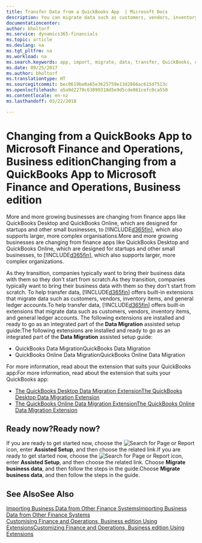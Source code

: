 ```yaml
---
title: Transfer Data from a QuickBooks App  | Microsoft Docs
description: You can migrate data such as customers, vendors, inventory items, and G/L accounts from QuickBooks apps to Finance and Operations, Business edition.
documentationcenter: 
author: bholtorf
ms.service: dynamics365-financials
ms.topic: article
ms.devlang: na
ms.tgt_pltfrm: na
ms.workload: na
ms.search.keywords: app, import, migrate, data, transfer, QuickBooks, customize
ms.date: 09/25/2017
ms.author: bholtorf
ms.translationtype: HT
ms.sourcegitcommit: bec0619be0a65e3625759e13d2866ac615d7513c
ms.openlocfilehash: a5a9d2270c63899318d5e9d5cde861cefc0ca550
ms.contentlocale: en-nz
ms.lasthandoff: 03/22/2018

---
```



# <a name="changing-from-a-quickbooks-app-to-microsoft-finance-and-operations-business-edition"></a><span data-ttu-id="49522-103">Changing from a QuickBooks App to Microsoft Finance and Operations, Business edition</span><span class="sxs-lookup"><span data-stu-id="49522-103">Changing from a QuickBooks App to Microsoft Finance and Operations, Business edition</span></span>
<span data-ttu-id="49522-104">More and more growing businesses are changing from finance apps like QuickBooks Desktop and QuickBooks Online, which are designed for startups and other small businesses, to [!INCLUDE[d365fin](includes/d365fin_md.md)], which also supports larger, more complex organisations.</span><span class="sxs-lookup"><span data-stu-id="49522-104">More and more growing businesses are changing from finance apps like QuickBooks Desktop and QuickBooks Online, which are designed for startups and other small businesses, to [!INCLUDE[d365fin](includes/d365fin_md.md)], which also supports larger, more complex organizations.</span></span> 

<span data-ttu-id="49522-105">As they transition, companies typically want to bring their business data with them so they don't start from scratch.</span><span class="sxs-lookup"><span data-stu-id="49522-105">As they transition, companies typically want to bring their business data with them so they don't start from scratch.</span></span> <span data-ttu-id="49522-106">To help transfer data, [!INCLUDE[d365fin](includes/d365fin_md.md)] offers built-in extensions that migrate data such as customers, vendors, inventory items, and general ledger accounts.</span><span class="sxs-lookup"><span data-stu-id="49522-106">To help transfer data, [!INCLUDE[d365fin](includes/d365fin_md.md)] offers built-in extensions that migrate data such as customers, vendors, inventory items, and general ledger accounts.</span></span> <span data-ttu-id="49522-107">The following extensions are installed and ready to go as an integrated part of the **Data Migration** assisted setup guide:</span><span class="sxs-lookup"><span data-stu-id="49522-107">The following extensions are installed and ready to go as an integrated part of the **Data Migration** assisted setup guide:</span></span>

* <span data-ttu-id="49522-108">QuickBooks Data Migration</span><span class="sxs-lookup"><span data-stu-id="49522-108">QuickBooks Data Migration</span></span> 
* <span data-ttu-id="49522-109">QuickBooks Online Data Migration</span><span class="sxs-lookup"><span data-stu-id="49522-109">QuickBooks Online Data Migration</span></span>

<span data-ttu-id="49522-110">For more information, read about the extension that suits your QuickBooks app:</span><span class="sxs-lookup"><span data-stu-id="49522-110">For more information, read about the extension that suits your QuickBooks app:</span></span>   

* [<span data-ttu-id="49522-111">The QuickBooks Desktop Data Migration Extension</span><span class="sxs-lookup"><span data-stu-id="49522-111">The QuickBooks Desktop Data Migration Extension</span></span>](ui-extensions-quickbooks-data-migration.md)
* [<span data-ttu-id="49522-112">The QuickBooks Online Data Migration Extension</span><span class="sxs-lookup"><span data-stu-id="49522-112">The QuickBooks Online Data Migration Extension</span></span>](ui-extensions-quickbooks-online-data-migration.md)

## <a name="ready-now"></a><span data-ttu-id="49522-113">Ready now?</span><span class="sxs-lookup"><span data-stu-id="49522-113">Ready now?</span></span>
<span data-ttu-id="49522-114">If you are ready to get started now, choose the ![Search for Page or Report](media/ui-search/search_small.png "Search for Page or Report icon") icon, enter **Assisted Setup**, and then choose the related link.</span><span class="sxs-lookup"><span data-stu-id="49522-114">If you are ready to get started now, choose the ![Search for Page or Report](media/ui-search/search_small.png "Search for Page or Report icon") icon, enter **Assisted Setup**, and then choose the related link.</span></span> <span data-ttu-id="49522-115">Choose **Migrate business data**, and then follow the steps in the guide.</span><span class="sxs-lookup"><span data-stu-id="49522-115">Choose **Migrate business data**, and then follow the steps in the guide.</span></span>

## <a name="see-also"></a><span data-ttu-id="49522-116">See Also</span><span class="sxs-lookup"><span data-stu-id="49522-116">See Also</span></span>
[<span data-ttu-id="49522-117">Importing Business Data from Other Finance Systems</span><span class="sxs-lookup"><span data-stu-id="49522-117">Importing Business Data from Other Finance Systems</span></span>](upload-data.md)  
[<span data-ttu-id="49522-118">Customising Finance and Operations, Business edition Using Extensions</span><span class="sxs-lookup"><span data-stu-id="49522-118">Customizing Finance and Operations, Business edition Using Extensions</span></span>](ui-extensions.md)   

